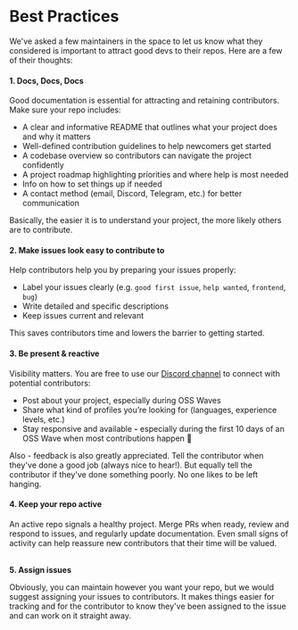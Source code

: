 # Best Practices

We've asked a few maintainers in the space to let us know what they considered is important to attract good devs to their repos. Here are a few of their thoughts:

#### 1. Docs, Docs, Docs

Good documentation is essential for attracting and retaining contributors. Make sure your repo includes:

* A clear and informative README that outlines what your project does and why it matters
* Well-defined contribution guidelines to help newcomers get started
* A codebase overview so contributors can navigate the project confidently
* A project roadmap highlighting priorities and where help is most needed
* Info on how to set things up if needed
* A contact method (email, Discord, Telegram, etc.) for better communication

Basically, the easier it is to understand your project, the more likely others are to contribute.&#x20;

#### 2. Make issues look easy to contribute to

Help contributors help you by preparing your issues properly:

* Label your issues clearly (e.g. `good first issue`, `help wanted`, `frontend`, `bug`)
* Write detailed and specific descriptions
* Keep issues current and relevant

This saves contributors time and lowers the barrier to getting started.

#### 3. Be present & reactive

Visibility matters. You are free to use our [Discord channel](https://discord.gg/sVDvdKqPqN) to connect with potential contributors:

* Post about your project, especially during OSS Waves
* Share what kind of profiles you’re looking for (languages, experience levels, etc.)
* Stay responsive and available **-** especially during the first 10 days of an OSS Wave when most contributions happen :eyes:

Also - feedback is also greatly appreciated. Tell the contributor when they've done a good job (always nice to hear!). But equally tell the contributor if they've done something poorly. No one likes to be left hanging.

#### 4. Keep your repo active

An active repo signals a healthy project. Merge PRs when ready, review and respond to issues, and regularly update documentation. Even small signs of activity can help reassure new contributors that their time will be valued.

\
**5. Assign issues**

Obviously, you can maintain however you want your repo, but we would suggest assigning your issues to contributors. It makes things easier for tracking and for the contributor to know they've been assigned to the issue and can work on it straight away.

